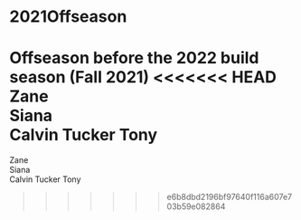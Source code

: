 # 2021Offseason
Offseason before the 2022 build season (Fall 2021)
<<<<<<< HEAD
Zane 
<br /> Siana <br />
Calvin Tucker
Tony
=======
Zane 
<br /> Siana <br />
Calvin Tucker
Tony
>>>>>>> e6b8dbd2196bf97640f116a607e703b59e082864
